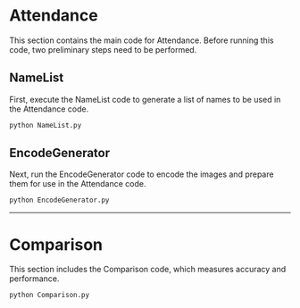 
# Attendance

This section contains the main code for Attendance. Before running this code, two preliminary steps need to be performed.

## NameList

First, execute the NameList code to generate a list of names to be used in the Attendance code.

```bash
python NameList.py
```

## EncodeGenerator

Next, run the EncodeGenerator code to encode the images and prepare them for use in the Attendance code.

```bash
python EncodeGenerator.py
```

---

# Comparison

This section includes the Comparison code, which measures accuracy and performance.

```bash
python Comparison.py
```
